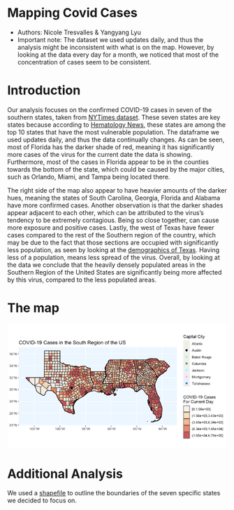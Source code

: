 Mapping Covid Cases
================

-   Authors: Nicole Tresvalles & Yangyang Lyu
-   Important note: The dataset we used updates daily, and thus the
    analysis might be inconsistent with what is on the map. However, by
    looking at the data every day for a month, we noticed that most of
    the concentration of cases seem to be consistent.

# Introduction

Our analysis focuses on the confirmed COVID-19 cases in seven of the
southern states, taken from [NYTimes
dataset](https://github.com/nytimes/covid-19-data/tree/master/live).
These seven states are key states because according to [Hematology
News](https://www.mdedge.com/hematology-oncology/article/222125/coronavirus-updates/states-vary-vulnerability-covid-19-impact),
these states are among the top 10 states that have the most vulnerable
population. The dataframe we used updates daily, and thus the data
continually changes. As can be seen, most of Florida has the darker
shade of red, meaning it has significantly more cases of the virus for
the current date the data is showing. Furthermore, most of the cases in
Florida appear to be in the counties towards the bottom of the state,
which could be caused by the major cities, such as Orlando, Miami, and
Tampa being located there.

The right side of the map also appear to have heavier amounts of the
darker hues, meaning the states of South Carolina, Georgia, Florida and
Alabama have more confirmed cases. Another observation is that the
darker shades appear adjacent to each other, which can be attributed to
the virus’s tendency to be extremely contagious. Being so close
together, can cause more exposure and positive cases. Lastly, the west
of Texas have fewer cases compared to the rest of the Southern region of
the country, which may be due to the fact that those sections are
occupied with significantly less population, as seen by looking at the
[demographics of
Texas](https://worldpopulationreview.com/states/texas-population).
Having less of a population, means less spread of the virus. Overall, by
looking at the data we conclude that the heavily densely populated areas
in the Southern Region of the United States are significantly being more
affected by this virus, compared to the less populated areas.

# The map

![](mapping-covid-cases-%5Blive%5D_files/figure-gfm/unnamed-chunk-4-1.png)<!-- -->

# Additional Analysis

We used a
[shapefile](https://www.census.gov/geographies/mapping-files/time-series/geo/carto-boundary-file.html)
to outline the boundaries of the seven specific states we decided to
focus on.
